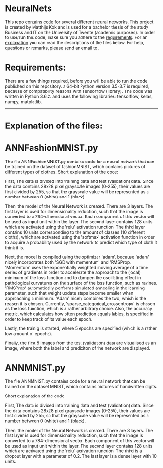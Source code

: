 # NeuralNets
This repo contains code for several different neural networks. This project is created by Matthijs Kok and is used for a bachelor thesis of the study Business and IT on the University of Twente (academic purposes). In order to use/run this code, make sure you adhere to the [requirements](#requirements). For an [explanation](#explanation-of-the-files:) you can read the descriptions of the files below. For help, questions or remarks, please send an email to <email>. 

# Requirements:

There are a few things required, before you will be able to run the code published on this repository. a 64-bit Python version 3.5-3.7 is required, because of compatibility reasons with Tensorflow (library). The code was written in Python 3.6.2. and uses the following libraries: tensorflow, keras, numpy, matplotlib.

---

# Explanation of the files:



# ANNFashionMNIST.py

The file ANNFashionMNIST.py contains code for a neural network that can be trained on the dataset of fashionMNIST, which contains pictures of different types of clothes.
Short explanation of the code:

First, The data is divided into training data and test (validation) data. Since the data contains 28x28 pixel grayscale images (0-255), their values are first divided by 255, so that the grayscale value will be represented as a number between 0 (white) and 1 (black).

Then, the model of the Neural Network is created. There are 3 layers. The first layer is used for dimensionality reduction, such that the image is converted to a 784-dimensional vector. Each component of this vector will be used as input unit within the layer. The second layer contains 128 units which are activated using the 'relu' activation function. The third layer contains 10 units corresponding to the amount of classes (10 different cloths), which are activated using the 'softmax' activation function in order to acquire a probability used by the network to predict which type of cloth it think it is.

Next, the model is compiled using the optimizer 'adam', because 'adam' nicely incorporates both 'SGD with momentum' and 'RMSProp'. 'Momentum' uses the exponentially weighted moving average of a time series of gradients in order to accelerate the approach to the (local) minimum of the loss function and to dampen the oscillating effect in pathological curvatures on the surface of the loss function, such as ravines. 'RMSProp' automatically performs simulated annealing in the learning parameter, such that weight update steps become smaller when approaching a minimum. 'Adam' nicely combines the two, which is the reason it is chosen. Currently, 'sparse_categorical_crossentropy' is chosen as the loss function, which is a rather arbitrary choice. Also, the accuracy metric, which calculates how often prediction equals lables, is specified in order to keep track of its value each epoch.

Lastly, the trainig is started, where 5 epochs are specified (which is a rather low amount of epochs).

Finally, the first 5 images from the test (validation) data are visualised as an image, where both the label and prediciton of the network are displayed.


# ANNMNIST.py

The file ANNMNIST.py contains code for a neural network that can be trained on the dataset MNIST, which contains pictures of handwritten digits.

Short explanation of the code:

First, The data is divided into training data and test (validation) data. Since the data contains 28x28 pixel grayscale images (0-255), their values are first divided by 255, so that the grayscale value will be represented as a number between 0 (white) and 1 (black).

Then, the model of the Neural Network is created. There are 3 layers. The first layer is used for dimensionality reduction, such that the image is converted to a 784-dimensional vector. Each component of this vector will be used as input unit within the layer. The second layer contains 128 units which are activated using the 'relu' activation function. The third is a dropout layer with a parameter of 0.2. The last layer is a dense layer with 10 units.
